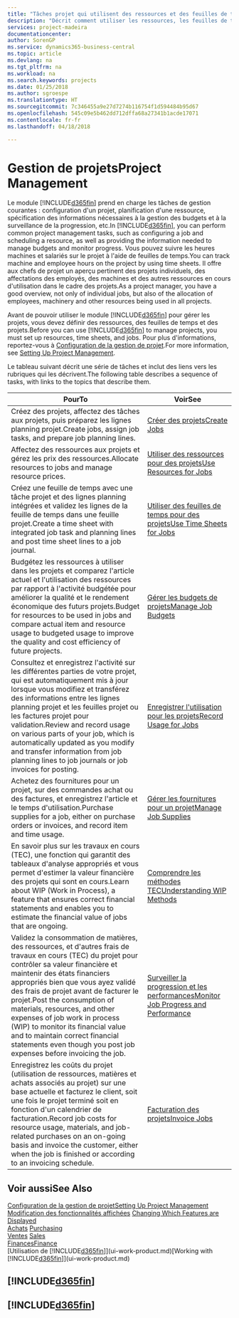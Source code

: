```yaml
---
title: "Tâches projet qui utilisent des ressources et des feuilles de temps | Microsoft Docs"
description: "Décrit comment utiliser les ressources, les feuilles de temps et les projets pour la gestion des projets."
services: project-madeira
documentationcenter: 
author: SorenGP
ms.service: dynamics365-business-central
ms.topic: article
ms.devlang: na
ms.tgt_pltfrm: na
ms.workload: na
ms.search.keywords: projects
ms.date: 01/25/2018
ms.author: sgroespe
ms.translationtype: HT
ms.sourcegitcommit: 7c346455a9e27d7274b116754f1d594484b95d67
ms.openlocfilehash: 545c09e5b462dd712dffa68a27341b1acde17071
ms.contentlocale: fr-fr
ms.lasthandoff: 04/18/2018

---
```

# <a name="project-management"></a><span data-ttu-id="c1201-103">Gestion de projets</span><span class="sxs-lookup"><span data-stu-id="c1201-103">Project Management</span></span>
<span data-ttu-id="c1201-104">Le module [!INCLUDE[d365fin](includes/d365fin_md.md)] prend en charge les tâches de gestion courantes : configuration d'un projet, planification d'une ressource, spécification des informations nécessaires à la gestion des budgets et à la surveillance de la progression, etc.</span><span class="sxs-lookup"><span data-stu-id="c1201-104">In [!INCLUDE[d365fin](includes/d365fin_md.md)], you can perform common project management tasks, such as configuring a job and scheduling a resource, as well as providing the information needed to manage budgets and monitor progress.</span></span> <span data-ttu-id="c1201-105">Vous pouvez suivre les heures machines et salariés sur le projet à l'aide de feuilles de temps.</span><span class="sxs-lookup"><span data-stu-id="c1201-105">You can track machine and employee hours on the project by using time sheets.</span></span> <span data-ttu-id="c1201-106">Il offre aux chefs de projet un aperçu pertinent des projets individuels, des affectations des employés, des machines et des autres ressources en cours d'utilisation dans le cadre des projets.</span><span class="sxs-lookup"><span data-stu-id="c1201-106">As a project manager, you have a good overview, not only of individual jobs, but also of the allocation of employees, machinery and other resources being used in all projects.</span></span>

<span data-ttu-id="c1201-107">Avant de pouvoir utiliser le module [!INCLUDE[d365fin](includes/d365fin_md.md)] pour gérer les projets, vous devez définir des ressources, des feuilles de temps et des projets.</span><span class="sxs-lookup"><span data-stu-id="c1201-107">Before you can use [!INCLUDE[d365fin](includes/d365fin_md.md)] to manage projects, you must set up resources, time sheets, and jobs.</span></span> <span data-ttu-id="c1201-108">Pour plus d'informations, reportez-vous à [Configuration de la gestion de projet](projects-setup-projects.md).</span><span class="sxs-lookup"><span data-stu-id="c1201-108">For more information, see [Setting Up Project Management](projects-setup-projects.md).</span></span>  

<span data-ttu-id="c1201-109">Le tableau suivant décrit une série de tâches et inclut des liens vers les rubriques qui les décrivent.</span><span class="sxs-lookup"><span data-stu-id="c1201-109">The following table describes a sequence of tasks, with links to the topics that describe them.</span></span>

| <span data-ttu-id="c1201-110">Pour</span><span class="sxs-lookup"><span data-stu-id="c1201-110">To</span></span> | <span data-ttu-id="c1201-111">Voir</span><span class="sxs-lookup"><span data-stu-id="c1201-111">See</span></span> |
| --- | --- |
| <span data-ttu-id="c1201-112">Créez des projets, affectez des tâches aux projets, puis préparez les lignes planning projet.</span><span class="sxs-lookup"><span data-stu-id="c1201-112">Create jobs, assign job tasks, and prepare job planning lines.</span></span> |[<span data-ttu-id="c1201-113">Créer des projets</span><span class="sxs-lookup"><span data-stu-id="c1201-113">Create Jobs</span></span>](projects-how-create-jobs.md) |
| <span data-ttu-id="c1201-114">Affectez des ressources aux projets et gérez les prix des ressources.</span><span class="sxs-lookup"><span data-stu-id="c1201-114">Allocate resources to jobs and manage resource prices.</span></span> |[<span data-ttu-id="c1201-115">Utiliser des ressources pour des projets</span><span class="sxs-lookup"><span data-stu-id="c1201-115">Use Resources for Jobs</span></span>](projects-how-use-resources.md) |
| <span data-ttu-id="c1201-116">Créez une feuille de temps avec une tâche projet et des lignes planning intégrées et validez les lignes de la feuille de temps dans une feuille projet.</span><span class="sxs-lookup"><span data-stu-id="c1201-116">Create a time sheet with integrated job task and planning lines and post time sheet lines to a job journal.</span></span> |[<span data-ttu-id="c1201-117">Utiliser des feuilles de temps pour des projets</span><span class="sxs-lookup"><span data-stu-id="c1201-117">Use Time Sheets for Jobs</span></span>](projects-how-use-time-sheets.md) |
| <span data-ttu-id="c1201-118">Budgétez les ressources à utiliser dans les projets et comparez l'article actuel et l'utilisation des ressources par rapport à l'activité budgétée pour améliorer la qualité et le rendement économique des futurs projets.</span><span class="sxs-lookup"><span data-stu-id="c1201-118">Budget for resources to be used in jobs and compare actual item and resource usage to budgeted usage to improve the quality and cost efficiency of future projects.</span></span> |[<span data-ttu-id="c1201-119">Gérer les budgets de projets</span><span class="sxs-lookup"><span data-stu-id="c1201-119">Manage Job Budgets</span></span>](projects-how-manage-budgets.md) |
| <span data-ttu-id="c1201-120">Consultez et enregistrez l'activité sur les différentes parties de votre projet, qui est automatiquement mis à jour lorsque vous modifiez et transférez des informations entre les lignes planning projet et les feuilles projet ou les factures projet pour validation.</span><span class="sxs-lookup"><span data-stu-id="c1201-120">Review and record usage on various parts of your job, which is automatically updated as you modify and transfer information from job planning lines to job journals or job invoices for posting.</span></span> |[<span data-ttu-id="c1201-121">Enregistrer l'utilisation pour les projets</span><span class="sxs-lookup"><span data-stu-id="c1201-121">Record Usage for Jobs</span></span>](projects-how-record-job-usage.md) |
| <span data-ttu-id="c1201-122">Achetez des fournitures pour un projet, sur des commandes achat ou des factures, et enregistrez l'article et le temps d'utilisation.</span><span class="sxs-lookup"><span data-stu-id="c1201-122">Purchase supplies for a job, either on purchase orders or invoices, and record item and time usage.</span></span> |[<span data-ttu-id="c1201-123">Gérer les fournitures pour un projet</span><span class="sxs-lookup"><span data-stu-id="c1201-123">Manage Job Supplies</span></span>](projects-how-manage-project-supplies.md) |
| <span data-ttu-id="c1201-124">En savoir plus sur les travaux en cours (TEC), une fonction qui garantit des tableaux d'analyse appropriés et vous permet d'estimer la valeur financière des projets qui sont en cours.</span><span class="sxs-lookup"><span data-stu-id="c1201-124">Learn about WIP (Work in Process), a feature that ensures correct financial statements and enables you to estimate the financial value of jobs that are ongoing.</span></span> |[<span data-ttu-id="c1201-125">Comprendre les méthodes TEC</span><span class="sxs-lookup"><span data-stu-id="c1201-125">Understanding WIP Methods</span></span>](projects-understanding-wip.md) |
| <span data-ttu-id="c1201-126">Validez la consommation de matières, des ressources, et d'autres frais de travaux en cours (TEC) du projet pour contrôler sa valeur financière et maintenir des états financiers appropriés bien que vous ayez validé des frais de projet avant de facturer le projet.</span><span class="sxs-lookup"><span data-stu-id="c1201-126">Post the consumption of materials, resources, and other expenses of job work in process (WIP) to monitor its financial value and to maintain correct financial statements even though you post job expenses before invoicing the job.</span></span> |[<span data-ttu-id="c1201-127">Surveiller la progression et les performances</span><span class="sxs-lookup"><span data-stu-id="c1201-127">Monitor Job Progress and Performance</span></span>](projects-how-monitor-progress-performance.md) |
| <span data-ttu-id="c1201-128">Enregistrez les coûts du projet (utilisation de ressources, matières et achats associés au projet) sur une base actuelle et facturez le client, soit une fois le projet terminé soit en fonction d'un calendrier de facturation.</span><span class="sxs-lookup"><span data-stu-id="c1201-128">Record job costs for resource usage, materials, and job-related purchases on an on-going basis and invoice the customer, either when the job is finished or according to an invoicing schedule.</span></span> |[<span data-ttu-id="c1201-129">Facturation des projets</span><span class="sxs-lookup"><span data-stu-id="c1201-129">Invoice Jobs</span></span>](projects-how-invoice-jobs.md) |

## <a name="see-also"></a><span data-ttu-id="c1201-130">Voir aussi</span><span class="sxs-lookup"><span data-stu-id="c1201-130">See Also</span></span>
[<span data-ttu-id="c1201-131">Configuration de la gestion de projet</span><span class="sxs-lookup"><span data-stu-id="c1201-131">Setting Up Project Management</span></span>](projects-setup-projects.md)  
<span data-ttu-id="c1201-132">[Modification des fonctionnalités affichées](ui-experiences.md)    </span><span class="sxs-lookup"><span data-stu-id="c1201-132">[Changing Which Features are Displayed](ui-experiences.md)    </span></span>  
<span data-ttu-id="c1201-133">[Achats](purchasing-manage-purchasing.md)       </span><span class="sxs-lookup"><span data-stu-id="c1201-133">[Purchasing](purchasing-manage-purchasing.md)       </span></span>  
<span data-ttu-id="c1201-134">[Ventes](sales-manage-sales.md)  </span><span class="sxs-lookup"><span data-stu-id="c1201-134">[Sales](sales-manage-sales.md)  </span></span>  
[<span data-ttu-id="c1201-135">Finances</span><span class="sxs-lookup"><span data-stu-id="c1201-135">Finance</span></span>](finance.md)  
<span data-ttu-id="c1201-136">[Utilisation de [!INCLUDE[d365fin](includes/d365fin_md.md)]](ui-work-product.md)</span><span class="sxs-lookup"><span data-stu-id="c1201-136">[Working with [!INCLUDE[d365fin](includes/d365fin_md.md)]](ui-work-product.md)</span></span>  

## [!INCLUDE[d365fin](includes/free_trial_md.md)]  
## [!INCLUDE[d365fin](includes/training_link_md.md)]

